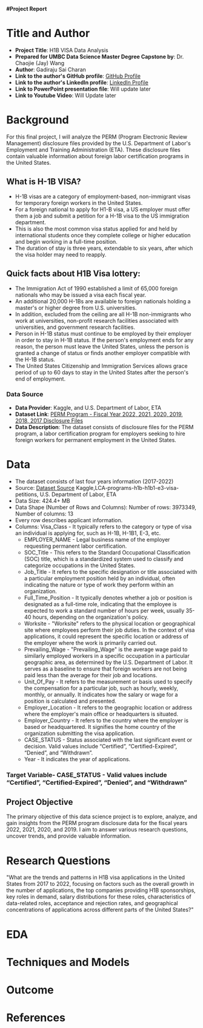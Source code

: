 **#Project Report**

# Title and Author

- **Project Title**: H1B VISA Data Analysis 
- **Prepared for UMBC Data Science Master Degree Capstone by**: Dr. Chaojie (Jay) Wang
- **Author**: Gadiraju Sai Charan
- **Link to the author's GitHub profile**: [GitHub Profile](https://github.com/Saicharan0297)
- **Link to the author's LinkedIn profile**: [LinkedIn Profile](https://www.linkedin.com/in/sai-charan-gadiraju/)
- **Link to PowerPoint presentation file**: Will update later 
- **Link to Youtube Video**: Will Update later

# Background

For this final project, I will analyze the PERM (Program Electronic Review Management) disclosure files provided by the U.S. Department of Labor's Employment and Training Administration (ETA). These disclosure files contain valuable information about foreign labor certification programs in the United States.

## What is H-1B VISA?
- H-1B visas are a category of employment-based, non-immigrant visas for temporary foreign workers in the United States. 
- For a foreign national to apply for H1-B visa, a US employer must offer them a job and submit a petition for a H-1B visa to the US immigration department. 
- This is also the most common visa status applied for and held by international students once they complete college or higher education and begin working in a full-time position.
- The duration of stay is three years, extendable to six years, after which the visa holder may need to reapply.

## Quick facts about H1B Visa lottery:

- The Immigration Act of 1990 established a limit of 65,000 foreign nationals who may be issued a visa each fiscal year.
- An additional 20,000 H-1Bs are available to foreign nationals holding a master's or higher degree from U.S. universities.
- In addition, excluded from the ceiling are all H-1B non-immigrants who work at universities, non-profit research facilities associated with universities, and government research facilities.
- Person in H-1B status must continue to be employed by their employer in order to stay in H-1B status. If the person's employment ends for any reason, the person must leave the United States, unless the person is granted a change of status or finds another employer compatible with the H-1B status.
- The United States Citizenship and Immigration Services allows grace period of up to 60 days to stay in the United States after the person's end of employment.

### Data Source
- **Data Provider**: Kaggle, and U.S. Department of Labor, ETA
- **Dataset Link**: [PERM Program - Fiscal Year 2022, 2021, 2020, 2019, 2018, 2017 Disclosure Files]([(https://www.kaggle.com/datasets/jishnukoliyadan/lca-programs-h1b-h1b1-e3-visa-petitions)])
- **Data Description**: The dataset consists of disclosure files for the PERM program, a labor certification program for employers seeking to hire foreign workers for permanent employment in the United States.

# Data

- The dataset consists of last four years information (2017-2022)
- Source: [Dataset Source]([https://www.dol.gov/agencies/eta/foreign-labor/performance](https://www.kaggle.com/datasets/jishnukoliyadan/lca-programs-h1b-h1b1-e3-visa-petitions))  Kaggle,LCA-programs-h1b-h1b1-e3-visa-petitions, U.S. Department of Labor, ETA
- Data Size: 424.4+ MB
- Data Shape (Number of Rows and Columns): Number of rows: 3973349, Number of columns: 13
- Every row describes applicant information.
- Columns:
  Visa_Class -  It typically refers to the category or type of visa an individual is applying for, such as H-1B, H-1B1, E-3, etc.
  - EMPLOYER_NAME - Legal business name of the employer requesting permanent labor certification.
  - SOC_Title - This refers to the Standard Occupational Classification (SOC) title, which is a standardized system used to classify and categorize occupations in the United States.
  - Job_Title - It refers to the specific designation or title associated with a particular employment position held by an individual, often indicating the nature or type of work they perform within an organization.
  - Full_Time_Position - It typically denotes whether a job or position is designated as a full-time role, indicating that the employee is expected to work a standard number of hours per week, usually 35-40 hours, depending on the organization's policy.
  - Worksite - "Worksite" refers to the physical location or geographical site where employees perform their job duties. In the context of visa applications, it could represent the specific location or address of the employer where the work is primarily carried out.
  - Prevailing_Wage - "Prevailing_Wage" is the average wage paid to similarly employed workers in a specific occupation in a particular geographic area, as determined by the U.S. Department of Labor. It serves as a baseline to ensure that foreign workers are not being paid less than the average for their job and locations.
  - Unit_Of_Pay - It refers to the measurement or basis used to specify the compensation for a particular job, such as hourly, weekly, monthly, or annually. It indicates how the salary or wage for a position is calculated and presented.
  - Employer_Location - It refers to the geographic location or address where the employer's main office or headquarters is situated.
  - Employer_Country - It refers to the country where the employer is based or headquartered. It signifies the home country of the organization submitting the visa application.
  - CASE_STATUS - Status associated with the last significant event or decision. Valid values include “Certified”, “Certified-Expired”, “Denied”, and “Withdrawn”. 
  -  Year - It indicates the year of applications.

### Target Variable- CASE_STATUS - Valid values include “Certified”, “Certified-Expired”, “Denied”, and “Withdrawn”

## Project Objective

The primary objective of this data science project is to explore, analyze, and gain insights from the PERM program disclosure data for the fiscal years 2022, 2021, 2020, and 2019. I aim to answer various research questions, uncover trends, and provide valuable information.

# Research Questions

"What are the trends and patterns in H1B visa applications in the United States from 2017 to 2022, focusing on factors such as the overall growth in the number of applications, the top companies providing H1B sponsorships, key roles in demand, salary distributions for these roles, characteristics of data-related roles, acceptance and rejection rates, and geographical concentrations of applications across different parts of the United States?"

# EDA 

# Techniques and Models

# Outcome

# References
